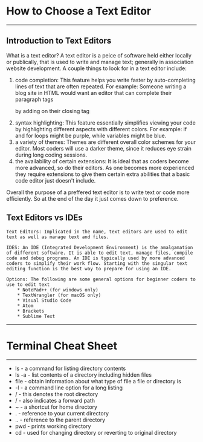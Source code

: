 # How to Choose a Text Editor
***

## Introduction to Text Editors  
What is a text editor? A text editor is a peice of software held either locally or publically, that is used to write and manage text; generally in association website development. A couple things to look for in a text editor include:  
 1. code completion: This feature helps you write faster by auto-completing lines of text that are often repeated. For example: Someone writing a blog site in HTML would want an editor that can complete their paragraph tags <p> by adding on their closing tag </p>
 2. syntax highlighting: This feature essentially simplifies viewing your code by highlighting different aspects with different colors. For example: if and for loops might be purple, while variables might be blue. 
 3. a variety of themes: Themes are different overall color schemes for your editor. Most coders will use a darker theme, since it reduces eye strain during long coding sessions.  
 4. the availability of certain extensions: It is ideal that as coders become more advanced, so do their editors. As one becomes more experienced they require extensions to give them certain extra abilities that a basic code editor just doesn't include. 

Overall the purpose of a preffered text editor is to write text or code more efficiently. So at the end of the day it just comes down to preference.  

## Text Editors vs IDEs
    Text Editors: Implicated in the name, text editors are used to edit text as well as manage text and files.   
    
    IDES: An IDE (Integrated Development Environment) is the amalgamation of different software. It is able to edit text, manage files, compile code and debug programs. An IDE is typically used by more advanced coders to simplify their work flow. Starting with the singular text editing function is the best way to prepare for using an IDE.    
    
    Options: The following are some general options for beginner coders to use to edit text
        * NotePad++ (for windows only)
        * TextWrangler (for macOS only)
        * Visual Studio Code
        * Atom
        * Brackets
        * Sublime Text
     
***

# Terminal Cheat Sheet
***
 * ls - a command for listing directory contents
 * ls -a - list contents of a directory including hidden files
 * file - obtain information about what type of file a file or directory is
 * -l - a command line option for a long listing
 * / - this denotes the root directory
 * / - also indicates a forward path
 * ~ - a shortcut for home directory
 * . - reference to your current directory
 * .. - reference to the parent directory
 * pwd - prints working directory
 * cd - used for changing directory or reverting to original directory
